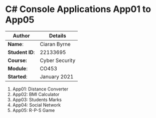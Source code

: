 # C# Console Applications App01 to App05
| Author | Details |
| ---- | ---- |
**Name**: | Ciaran Byrne  |
**Student ID**: | 22133695 |
**Course:** | Cyber Security |
**Module**: | CO453     |
**Started**: | January 2021 |    

1. App01: Distance Converter
2. App02: BMI Calculator
3. App03: Students Marks
4. App04: Social Network
5. App05: R-P-S Game
